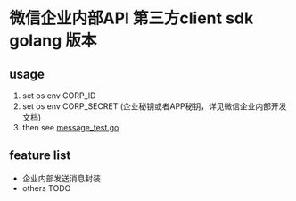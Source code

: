 # 微信企业内部API 第三方client sdk golang 版本

## usage

1. set os env CORP_ID
2. set os env CORP_SECRET (企业秘钥或者APP秘钥，详见微信企业内部开发文档)
3. then see [message_test.go](https://github.com/luaxlou/wx-qyapi-sdk/inner/message_test.go)

## feature list

* 企业内部发送消息封装
* others TODO
